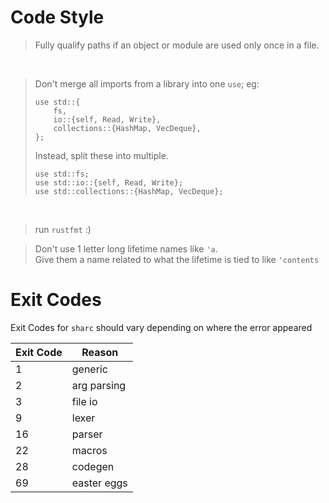 # Code Style
> Fully qualify paths if an object or module are used only once in a file.  
<br>
  
> Don't merge all imports from a library into one `use`; eg:
> ```
> use std::{
>     fs,
>     io::{self, Read, Write},
>     collections::{HashMap, VecDeque},
> };
> ```
> Instead, split these into multiple.
> ```
> use std::fs;
> use std::io::{self, Read, Write};
> use std::collections::{HashMap, VecDeque};
> ```
<br>

> run `rustfmt` :)

> Don't use 1 letter long lifetime names like `'a`.  
> Give them a name related to what the lifetime is tied to like `'contents`

# Exit Codes
Exit Codes for `sharc` should vary depending on where the error appeared

|Exit Code  |  Reason      |
|-----------|--------------|
|    1      |  generic     |
|    2      |  arg parsing |
|    3      |  file io     |
|    9      |  lexer       |
|    16     |  parser      |
|    22     |  macros      |
|    28     |  codegen     |
|    69     |  easter eggs |
